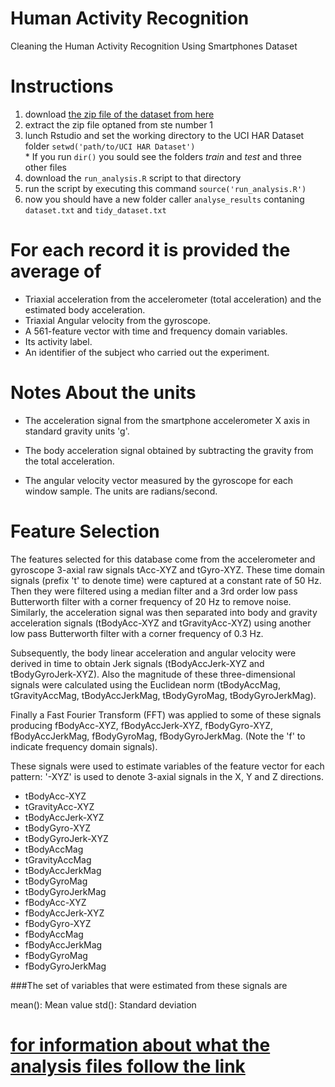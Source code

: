 Human Activity Recognition
==========================

Cleaning the Human Activity Recognition Using Smartphones Dataset


# Instructions

1. download [the zip file of the dataset from here](https://d396qusza40orc.cloudfront.net/getdata%2Fprojectfiles%2FUCI%20HAR%20Dataset.zip)
2. extract the zip file optaned from ste number 1
3. lunch Rstudio and set the working directory to the UCI HAR Dataset folder ```setwd('path/to/UCI HAR Dataset')``` <br/>* If you run ```dir()``` you sould see the folders *train* and *test* and three other files
4. download the ```run_analysis.R``` script to that directory
5. run the script by executing this command ```source('run_analysis.R')```
6. now you should have a new folder caller ```analyse_results``` contaning ```dataset.txt``` and ```tidy_dataset.txt```


For each record it is provided the average of
=============================================

- Triaxial acceleration from the accelerometer (total acceleration) and the estimated body acceleration.
- Triaxial Angular velocity from the gyroscope. 
- A 561-feature vector with time and frequency domain variables. 
- Its activity label. 
- An identifier of the subject who carried out the experiment.



Notes About the units
=====================
- The acceleration signal from the smartphone accelerometer X axis in standard gravity units 'g'.

- The body acceleration signal obtained by subtracting the gravity from the total acceleration. 

- The angular velocity vector measured by the gyroscope for each window sample. The units are radians/second. 


Feature Selection 
=================

The features selected for this database come from the accelerometer and gyroscope 3-axial raw signals tAcc-XYZ and tGyro-XYZ. These time domain signals (prefix 't' to denote time) were captured at a constant rate of 50 Hz. Then they were filtered using a median filter and a 3rd order low pass Butterworth filter with a corner frequency of 20 Hz to remove noise. Similarly, the acceleration signal was then separated into body and gravity acceleration signals (tBodyAcc-XYZ and tGravityAcc-XYZ) using another low pass Butterworth filter with a corner frequency of 0.3 Hz. 

Subsequently, the body linear acceleration and angular velocity were derived in time to obtain Jerk signals (tBodyAccJerk-XYZ and tBodyGyroJerk-XYZ). Also the magnitude of these three-dimensional signals were calculated using the Euclidean norm (tBodyAccMag, tGravityAccMag, tBodyAccJerkMag, tBodyGyroMag, tBodyGyroJerkMag). 

Finally a Fast Fourier Transform (FFT) was applied to some of these signals producing fBodyAcc-XYZ, fBodyAccJerk-XYZ, fBodyGyro-XYZ, fBodyAccJerkMag, fBodyGyroMag, fBodyGyroJerkMag. (Note the 'f' to indicate frequency domain signals). 

These signals were used to estimate variables of the feature vector for each pattern: 
'-XYZ' is used to denote 3-axial signals in the X, Y and Z directions.

- tBodyAcc-XYZ 
- tGravityAcc-XYZ
- tBodyAccJerk-XYZ
- tBodyGyro-XYZ
- tBodyGyroJerk-XYZ
- tBodyAccMag
- tGravityAccMag
- tBodyAccJerkMag
- tBodyGyroMag
- tBodyGyroJerkMag
- fBodyAcc-XYZ
- fBodyAccJerk-XYZ
- fBodyGyro-XYZ
- fBodyAccMag
- fBodyAccJerkMag
- fBodyGyroMag
- fBodyGyroJerkMag

###The set of variables that were estimated from these signals are

mean(): Mean value
std(): Standard deviation

[for information about what the analysis files follow the link](https://github.com/islam3zzat/Human_Activity_Recognition/blob/master/CodeBook.md)
==============================================================
